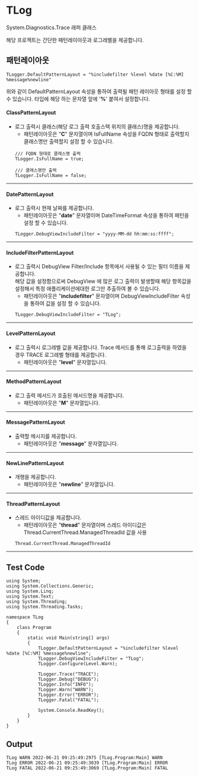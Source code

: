 # TLog
System.Diagnostics.Trace 래퍼 클래스   

해당 프로젝트는 간단한 패턴레이아웃과 로그레벨을 제공합니다.

## 패턴레이아웃
```
TLogger.DefaultPatternLayout = "%includefilter %level %date [%C:%M] %message%newline"
```
위와 같이 DefaultPatternLayout 속성을 통하여 출력될 패턴 레이아웃 형태를 설정 할 수 있습니다. 타입에 해당 하는 문자열 앞에 '<strong>%</strong>' 붙여서 설정합니다.

#### ClassPatternLayout
- 로그 출력시 클래스(해당 로그 출력 호출스택 위치의 클래스)명을 제공합니다. 
  + 패턴레이아웃은 "<strong>C</strong>" 문자열이며 IsFullName 속성을 FQDN 형태로 출력할지 클래스명만 출력할지 설정 할 수 있습니다.
  ```
  /// FQDN 형태로 클래스명 출력
  TLogger.IsFullName = true;

  /// 클래스명만 출력
  TLogger.IsFullName = false;
  ```
_______________________
#### DatePatternLayout
- 로그 출력시 현재 날짜를 제공합니다.
  + 패턴레이아웃은 "<strong>date</strong>" 문자열이며 DateTimeFormat 속성을 통하여 패턴을 설정 할 수 있습니다.
  ```
  TLogger.DebugViewIncludeFilter = "yyyy-MM-dd hh:mm:ss:ffff";
  ```
_______________________
#### IncludeFilterPatternLayout
- 로그 출력시 DebugView Filter/Include 항목에서 사용될 수 있는 필터 이름을 제공합니다.   
  해당 값을 설정함으로써 DebugView 에 많은 로그 출력이 발생할때 해당 항목값을 설정해서 특정 애플리케이션에대한 로그만 추출하여 볼 수 있습니다.
  + 패턴레이아웃은 "<strong>includefilter</strong>" 문자열이며 DebugViewIncludeFilter 속성을 통하여 값을 설정 할 수 있습니다.
  ```
  TLogger.DebugViewIncludeFilter = "TLog";
  ```
_______________________
#### LevelPatternLayout
- 로그 출력시 로그레벨 값을 제공합니다. Trace 메서드를 통해 로그출력을 하였을 경우 TRACE 로그레벨 형태를 제공합니다.
  + 패턴레이아웃은 "<strong>level</strong>" 문자열입니다.
_______________________
#### MethodPatternLayout
- 로그 출력 메서드가 호출된 메서드명을 제공합니다.
  + 패턴레이아웃은 "<strong>M</strong>" 문자열입니다.
_______________________
#### MessagePatternLayout
- 출력할 메시지를 제공합니다.
  + 패턴레이아웃은 "<strong>message</strong>" 문자열입니다.
_______________________
#### NewLinePatternLayout
- 개행을 제공합니다.
  + 패턴레이아웃은 "<strong>newline</strong>" 문자열입니다.
_______________________
#### ThreadPatternLayout
- 스레드 아이디값을 제공합니다.
  + 패턴레이아웃은 "<strong>thread</strong>" 문자열이며 스레드 아이디값은 Thread.CurrentThread.ManagedThreadId 값을 사용
  ```
  Thread.CurrentThread.ManagedThreadId
  ```
_______________________

## Test Code
```
using System;
using System.Collections.Generic;
using System.Linq;
using System.Text;
using System.Threading;
using System.Threading.Tasks;

namespace TLog
{
    class Program
    {
        static void Main(string[] args)
        {
            TLogger.DefaultPatternLayout = "%includefilter %level %date [%C:%M] %message%newline";
            TLogger.DebugViewIncludeFilter = "TLog";
            TLogger.Configure(Level.Warn);

            TLogger.Trace("TRACE");
            TLogger.Debug("DEBUG");
            TLogger.Info("INFO");
            TLogger.Warn("WARN");
            TLogger.Error("ERROR");
            TLogger.Fatal("FATAL");

            System.Console.ReadKey();
        }
    }
}

```

## Output
```
TLog WARN 2022-06-21 09:25:49:2975 [TLog.Program:Main] WARN
TLog ERROR 2022-06-21 09:25:49:3039 [TLog.Program:Main] ERROR
TLog FATAL 2022-06-21 09:25:49:3069 [TLog.Program:Main] FATAL
```